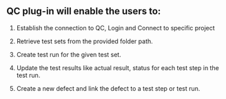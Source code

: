 ## QC plug-in will enable the users to: ##

1. Establish the connection to QC, Login and Connect to specific project

2. Retrieve test sets from the provided folder path.

3. Create test run for the given test set.

4. Update the test results like actual result, status for each test step in the test run.

5. Create a new defect and link the defect to a test step or test run.